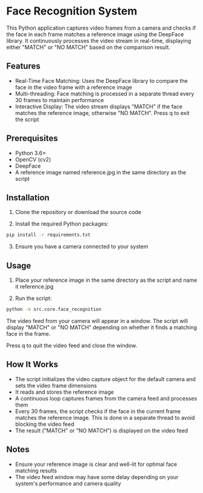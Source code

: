 # Face Recognition System

This Python application captures video frames from a camera and checks if the face in each frame matches a reference image using the DeepFace library. It continuously processes the video stream in real-time, displaying either "MATCH" or "NO MATCH" based on the comparison result.

## Features

- Real-Time Face Matching: Uses the DeepFace library to compare the face in the video frame with a reference image
- Multi-threading: Face matching is processed in a separate thread every 30 frames to maintain performance
- Interactive Display: The video stream displays "MATCH" if the face matches the reference image, otherwise "NO MATCH". Press q to exit the script

## Prerequisites

- Python 3.6+
- OpenCV (cv2)
- DeepFace
- A reference image named reference.jpg in the same directory as the script

## Installation

1. Clone the repository or download the source code

2. Install the required Python packages:
```bash
pip install -r requirements.txt
```

3. Ensure you have a camera connected to your system

## Usage

1. Place your reference image in the same directory as the script and name it reference.jpg

2. Run the script:
```bash
python -m src.core.face_recognition
```

The video feed from your camera will appear in a window. The script will display "MATCH" or "NO MATCH" depending on whether it finds a matching face in the frame.

Press q to quit the video feed and close the window.

## How It Works

- The script initializes the video capture object for the default camera and sets the video frame dimensions
- It reads and stores the reference image
- A continuous loop captures frames from the camera feed and processes them
- Every 30 frames, the script checks if the face in the current frame matches the reference image. This is done in a separate thread to avoid blocking the video feed
- The result ("MATCH" or "NO MATCH") is displayed on the video feed

## Notes

- Ensure your reference image is clear and well-lit for optimal face matching results
- The video feed window may have some delay depending on your system's performance and camera quality

